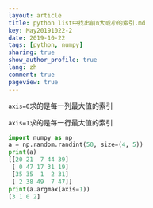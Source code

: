 ```yaml
---
layout: article
title: python list中找出前n大或小的索引.md
key: May20191022-2
date: 2019-10-22
tags: [python, numpy]
sharing: true
show_author_profile: true
lang: zh
comment: true
pageview: true
---
```


`axis=0`求的是每一列最大值的索引

`axis=1`求的是每一行最大值的索引

```python
import numpy as np
a = np.random.randint(50, size=(4, 5))
print(a)
[[20 21  7 44 39]
 [ 0 47 17 31 19]
 [35 35  1  2 31]
 [ 2 38 49  7 47]]
print(a.argmax(axis=1))
[3 1 0 2]
```

